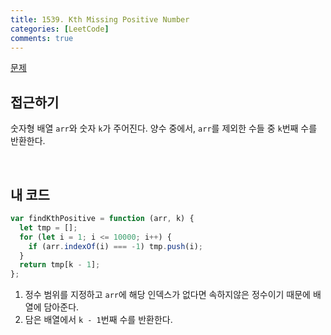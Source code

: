 ```yaml
---
title: 1539. Kth Missing Positive Number
categories: [LeetCode]
comments: true
---
```


[문제](https://leetcode.com/problems/kth-missing-positive-number/)

## 접근하기

숫자형 배열 `arr`와 숫자 `k`가 주어진다. 양수 중에서, `arr`를 제외한 수들 중 `k`번째 수를 반환한다.

<br>

## 내 코드

```js
var findKthPositive = function (arr, k) {
  let tmp = [];
  for (let i = 1; i <= 10000; i++) {
    if (arr.indexOf(i) === -1) tmp.push(i);
  }
  return tmp[k - 1];
};
```

1. 정수 범위를 지정하고 `arr`에 해당 인덱스가 없다면 속하지않은 정수이기 때문에 배열에 담아준다.
2. 담은 배열에서 `k - 1`번째 수를 반환한다.
